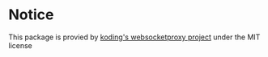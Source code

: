 # Notice

This package is provied by [koding's websocketproxy project](https://github.com/koding/websocketproxy) under the MIT license
